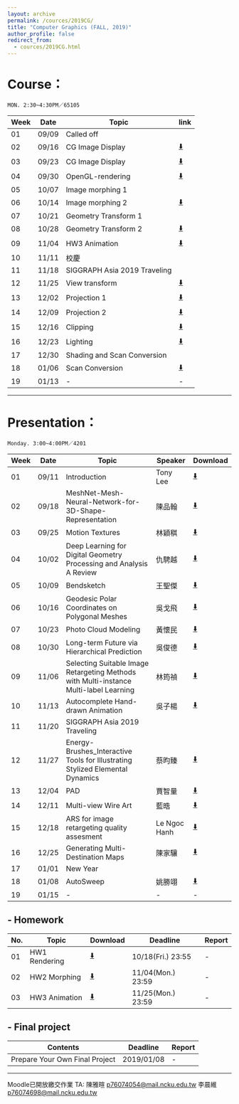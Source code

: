 ```yaml
---
layout: archive
permalink: /cources/2019CG/
title: "Computer Graphics (FALL, 2019)"
author_profile: false
redirect_from: 
  - cources/2019CG.html
---
```



# Course：
`MON. 2:30~4:30PM／65105`

| Week | Date  | Topic | link |
|------|-------|-------|------|
| 01   | 09/09 | Called off |  |
| 02   | 09/16 | CG Image Display | [⬇️](https://drive.google.com/file/d/16FWP7OTNgmtaqUzMSjV6pcWuPZCDtm7T/view?usp=drive_link) |
| 03   | 09/23 | CG Image Display | [⬇️](https://docs.google.com/presentation/d/1MlR9PCcauDQszVYNzODRXgCxLGTmJeeP/edit?usp=drive_link&ouid=113797969699172566331&rtpof=true&sd=true) |
| 04   | 09/30 | OpenGL-rendering | [⬇️](https://docs.google.com/presentation/d/1LBRBvASbzoIiQJUr5OrG34uXguw66wdN/edit?usp=drive_link&ouid=113797969699172566331&rtpof=true&sd=true) |
| 05   | 10/07 | Image morphing 1 |  |
| 06   | 10/14 | Image morphing 2 | [⬇️](https://docs.google.com/presentation/d/1_cdn02l7r5W147edqCnxPn6fBWWNIwWE/edit?usp=drive_link&ouid=113797969699172566331&rtpof=true&sd=true) |
| 07   | 10/21 | Geometry Transform 1 |  |
| 08   | 10/28 | Geometry Transform 2 | [⬇️](https://docs.google.com/presentation/d/1--_j6hvxf-RjU2ZmJwD3ajc9sb85Fd0S/edit?usp=drive_link&ouid=113797969699172566331&rtpof=true&sd=true) |
| 09   | 11/04 | HW3 Animation | [⬇️](https://docs.google.com/presentation/d/1MwNXIfJZ_8SYHmdT0PyPF8GlNAHUnfwC/edit?usp=drive_link&ouid=113797969699172566331&rtpof=true&sd=true) |
| 10   | 11/11 | 校慶 |  |
| 11   | 11/18 | SIGGRAPH Asia 2019 Traveling |  |
| 12   | 11/25 | View transform | [⬇️]() |
| 13   | 12/02 | Projection 1 | [⬇️](https://docs.google.com/presentation/d/1O9yF2YsvYCu20_lgJmv4w9iINbxqIJPY/edit?usp=drive_link&ouid=113797969699172566331&rtpof=true&sd=true) |
| 14   | 12/09 | Projection 2 | [⬇️](https://docs.google.com/presentation/d/1O9yF2YsvYCu20_lgJmv4w9iINbxqIJPY/edit?usp=drive_link&ouid=113797969699172566331&rtpof=true&sd=true) |
| 15   | 12/16 | Clipping | [⬇️](https://docs.google.com/presentation/d/1f_1uYrJ4njlEpoT2o3z24tMB780-waL0/edit?usp=drive_link&ouid=113797969699172566331&rtpof=true&sd=true) |
| 16   | 12/23 | Lighting | [⬇️](https://docs.google.com/presentation/d/1b4uiNzipFHmMl87kZoz35uwsWMktNPZ1/edit?usp=drive_link&ouid=113797969699172566331&rtpof=true&sd=true) |
| 17   | 12/30 | Shading and Scan Conversion |  |
| 18   | 01/06 | Scan Conversion | [⬇️](https://docs.google.com/presentation/d/13GabPr6Bbox2bNcS6sWr3IFMO_EqKYP5/edit?usp=drive_link&ouid=113797969699172566331&rtpof=true&sd=true) |
| 19   | 01/13 | - | - |


---

# Presentation：
`Monday. 3:00~4:00PM／4201`

| Week | Date  | Topic | Speaker | Download |
|------|-------|-------|---------|----------|
| 01   | 09/11 | Introduction | Tony Lee | [⬇️](https://docs.google.com/presentation/d/1G2zGzjDHz5eElcLPGc7lQBop8oRB40ge/edit?usp=drive_link&ouid=113797969699172566331&rtpof=true&sd=true) |
| 02   | 09/18 | MeshNet-Mesh-Neural-Network-for-3D-Shape-Representation | 陳品翰 | [⬇️](https://drive.google.com/file/d/16uczOl65h-S3BlmBodcKlK5ut1zgpjWT/view?usp=drive_link) |
| 03   | 09/25 | Motion Textures | 林穎稘 | [⬇️](https://docs.google.com/presentation/d/1V5N5VHf90fEtaCUuulE7hXKloxssBx70/edit?usp=drive_link&ouid=113797969699172566331&rtpof=true&sd=true) |
| 04   | 10/02 | Deep Learning for Digital Geometry Processing and Analysis A Review | 仇騁越 | [⬇️](https://drive.google.com/file/d/1rGshMP98Jmo23MELD8yr7vfJIpS9buDf/view?usp=drive_link) |
| 05   | 10/09 | Bendsketch | 王聖傑 | [⬇️](https://docs.google.com/presentation/d/1hH2bsR1s1JKjgBvvSCypY-agSPPEFNa8/edit?usp=drive_link&ouid=113797969699172566331&rtpof=true&sd=true) |
| 06   | 10/16 | Geodesic Polar Coordinates on Polygonal Meshes | 吳戈飛 | [⬇️](https://docs.google.com/presentation/d/1mvqgluDlOu0HBDmZWz4remxTNFzoil7P/edit?usp=drive_link&ouid=113797969699172566331&rtpof=true&sd=true) |
| 07   | 10/23 | Photo Cloud Modeling | 黃懷民 | [⬇️](https://docs.google.com/presentation/d/18idUs42ZlDz3zZSk24jVYWik4EDyp1P_/edit?usp=drive_link&ouid=113797969699172566331&rtpof=true&sd=true) |
| 08   | 10/30 | Long-term Future via Hierarchical Prediction | 吳俊德 | [⬇️](https://docs.google.com/presentation/d/1qklR1KlWFeuZygENvwt_XUxKDg_DeUNz/edit?usp=drive_link&ouid=113797969699172566331&rtpof=true&sd=true) |
| 09   | 11/06 | Selecting Suitable Image Retargeting Methods with Multi-instance Multi-label Learning | 林筠禎 | [⬇️](https://docs.google.com/presentation/d/1tMns3-KUhfSxTU1GHbRZ0i_B-pyXmHo0/edit?usp=drive_link&ouid=113797969699172566331&rtpof=true&sd=true) |
| 10   | 11/13 | Autocomplete Hand-drawn Animation | 吳子楊 | [⬇️](https://docs.google.com/presentation/d/1cGIK4ExtSWTLjkIo9fle9oBUiAgGnJkX/edit?usp=drive_link&ouid=113797969699172566331&rtpof=true&sd=true) |
| 11   | 11/20 | SIGGRAPH Asia 2019 Traveling |  |  |
| 12   | 11/27 | Energy-Brushes_Interactive Tools for Illustrating Stylized Elemental Dynamics | 蔡昀臻 | [⬇️](https://docs.google.com/presentation/d/1UTlRqj2SSuMZhgwohnB_-vcPQr9WJyX1/edit?usp=drive_link&ouid=113797969699172566331&rtpof=true&sd=true) |
| 13   | 12/04 | PAD | 賈智量 | [⬇️](https://docs.google.com/presentation/d/1ApM5ktKChe0nmtiRAx4wWcZqDBCTBbqO/edit?usp=drive_link&ouid=113797969699172566331&rtpof=true&sd=true) |
| 14   | 12/11 | Multi-view Wire Art | 藍晧 | [⬇️](https://docs.google.com/presentation/d/167NySdyx_PpnuvdZg9kzBeTK1h3o_1h2/edit?usp=drive_link&ouid=113797969699172566331&rtpof=true&sd=true) |
| 15   | 12/18 | ARS for image retargeting quality assesment | Le Ngoc Hanh | [⬇️](https://docs.google.com/presentation/d/1HbtQCDWSCJfPy48kwc45OIXNje-unL2-/edit?usp=drive_link&ouid=113797969699172566331&rtpof=true&sd=true) |
| 16   | 12/25 | Generating Multi-Destination Maps | 陳家驤 | [⬇️](https://drive.google.com/file/d/1cpDY7a965oAnI30p0kYNkR_2qRO-p0BN/view?usp=drive_link) |
| 17   | 01/01 | New Year |  |  |
| 18   | 01/08 | AutoSweep | 姚勝翊 | [⬇️]() |
| 19   | 01/15 | - | - | - |

## - Homework

| No. | Topic | Download | Deadline    | Report |
|-----|-------|----------|-------------|--------|
| 01  | HW1 Rendering | [⬇️](https://docs.google.com/presentation/d/1DCOr5KhaK4h9bLM2W7SULbQC0XJZ8Wc-/edit?usp=drive_link&ouid=113797969699172566331&rtpof=true&sd=true) | 10/18(Fri.) 23:55 | - |
| 02  | HW2 Morphing | [⬇️]() | 11/04(Mon.) 23:59 | - |
| 03  | HW3 Animation | [⬇️](https://docs.google.com/presentation/d/1MwNXIfJZ_8SYHmdT0PyPF8GlNAHUnfwC/edit?usp=drive_link&ouid=113797969699172566331&rtpof=true&sd=true) |11/25(Mon.) 23:59 | - |

## - Final project

| Contents                       | Deadline | Report |
|--------------------------------|----------|--------|
| Prepare Your Own Final Project | 2019/01/08 | -      |

---

Moodle已開放繳交作業
TA:
陳雅暄 p76074054@mail.ncku.edu.tw
李晨維 p76074698@mail.ncku.edu.tw
